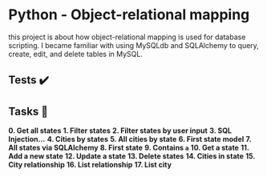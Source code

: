 # Python - Object-relational mapping

this project is about how object-relational mapping is used for
database scripting. I became familiar with using MySQLdb and SQLAlchemy to
query, create, edit, and delete tables in MySQL.

## Tests :heavy_check_mark:
## Tasks :page_with_curl:
**0. Get all states**
**1. Filter states**
 **2. Filter states by user input**
**3. SQL Injection...**
**4. Cities by states**
**5. All cities by state**
 **6. First state model**
**7. All states via SQLAlchemy**
**8. First state**
**9. Contains `a`**
**10. Get a state**
**11. Add a new state**
**12. Update a state**
**13. Delete states**
**14. Cities in state**
**15. City relationship**
**16. List relationship**
**17. List city**

